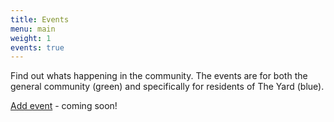 ```yaml
---
title: Events
menu: main
weight: 1
events: true
---
```


Find out whats happening in the community. The events are for both the general community (green) and specifically for residents of The Yard (blue).

[Add event](#) - coming soon!